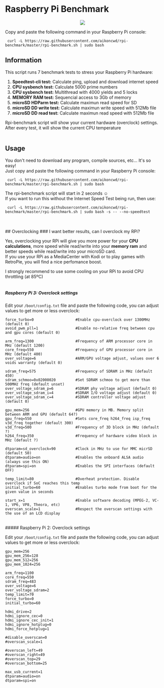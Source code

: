 # Raspberry Pi Benchmark

<p align="center"><img src="https://i.imgur.com/rgrumzQ.png"></p>

Copy and paste the following command in your Raspberry Pi console:

     curl -L https://raw.githubusercontent.com/aikoncwd/rpi-benchmark/master/rpi-benchmark.sh | sudo bash


## Information

This script runs 7 benchmark tests to stress your Raspberry Pi hardware:

1. **Speedtest-cli test:** Calculate ping, upload and download internet speed
2. **CPU sysbench test:** Calculate 5000 prime numbers
3. **CPU sysbench test:** Multithread with 4000 yields and 5 locks
4. **MEMORY RAM test:** Sequencial access to 3Gb of memory
5. **microSD HDParm test:** Calculate maximun read speed for SD
6. **microSD DD write test:** Calculate maximun write speed with 512Mb file
7. **microSD DD read test:** Calculate maximun read speed with 512Mb file


Rpi-benchmark script will show your current hardware (overclock) settings. After every test, it will show the current CPU temperature
<br>
<br>
## Usage

You don't need to download any program, compile sources, etc... It's so easy!  
Just copy and paste the following command in your Raspberry Pi console:

     curl -L https://raw.githubusercontent.com/aikoncwd/rpi-benchmark/master/rpi-benchmark.sh | sudo bash

The rpi-benchmark script will start in 2 seconds :relaxed:
<br>
If you want to run this without the Internet Speed Test being run, then use:

     curl -L https://raw.githubusercontent.com/aikoncwd/rpi-benchmark/master/rpi-benchmark.sh | sudo bash -s -- --no-speedtest

<br>
<br>
## Overclocking
### I want better results, can I overclock my RPi?

Yes, overclocking your RPi will give you more power for your **CPU calculations**, more speed while read/write into your **memory ram** and better speeds while read/write into your microSD card.  
If you use your RPi as a MediaCenter with Kodi or to play games with RetroPie, you will find a nice perfomance boost.

I strongly recommend to use some cooling on your RPi to avoid CPU throttling (at 85ºC)
<br>
<br>
##### Raspberry Pi 3: Overclock settings

Edit your `/boot/config.txt` file and paste the following code, you can adjust values to get more or less overclock:

    force_turbo=0                   #Enable cpu-overclock over 1300MHz (default 0)
    avoid_pwm_pll=1                 #Enable no-relative freq between cpu and gpu cores (default 0)
    
    arm_freq=1300                   #Frequency of ARM processor core in MHz (default 1200)
    core_freq=550                   #Frequency of GPU processor core in MHz (default 400)
    over_voltage=6                  #ARM/GPU voltage adjust, values over 6 voids warranty (default 0)
    
    sdram_freq=575                  #Frequency of SDRAM in MHz (default 450)
    sdram_schmoo=0x02000020         #Set SDRAM schmoo to get more than 500MHz freq (default unset)
    over_voltage_sdram_p=6          #SDRAM phy voltage adjust (default 0)
    over_voltage_sdram_i=4          #SDRAM I/O voltage adjust (default 0)
    over_voltage_sdram_c=4          #SDRAM controller voltage adjust (default 0)
    
    gpu_mem=256                     #GPU memory in MB. Memory split between ARM and GPU (default 64?)
    gpu_freq=550                    #Sets core_freq h264_freq isp_freq v3d_freq together (default 300)
    v3d_freq=500                    #Frequency of 3D block in MHz (default ?)
    h264_freq=350                   #Frequency of hardware video block in MHz (default ?)
    
    dtparam=sd_overclock=90         #Clock in MHz to use for MMC micrSD (default 50)
    dtparam=audio=on                #Enables the onboard ALSA audio (always use this ON)
    dtparam=spi=on                  #Enables the SPI interfaces (default OFF)
    
    temp_limit=80                   #Overheat protection. Disable overclock if SoC reaches this temp
    initial_turbo=60                #Enables turbo mode from boot for the given value in seconds
    
    start_x=1                       #Enable software decoding (MPEG-2, VC-1, VP6, VP8, Theora, etc)
    overscan_scale=1                #Respect the overscan settings with the use of an LCD display
<br>
##### Raspberry Pi 2: Overclock settings

Edit your `/boot/config.txt` file and paste the following code, you can adjust values to get more or less overclock:

    gpu_mem=256
    gpu_mem_256=128
    gpu_mem_512=256
    gpu_mem_1024=256
    
    arm_freq=1100
    core_freq=550
    sdram_freq=483
    over_voltage=6
    over_voltage_sdram=2
    temp_limit=70
    force_turbo=0
    initial_turbo=60
    
    hdmi_drive=2
    hdmi_ignore_cec=0
    hdmi_ignore_cec_init=1
    hdmi_ignore_hotplug=0
    hdmi_force_hotplug=1
    
    #disable_overscan=0
    #overscan_scale=1
    
    #overscan_left=49
    #overscan_right=49
    #overscan_top=29
    #overscan_bottom=25
    
    max_usb_current=1
    dtparam=audio=on
    dtparam=spi=on
